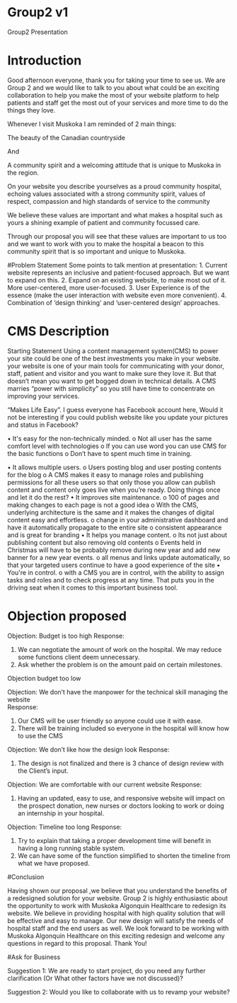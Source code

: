 # Group2 v1
Group2 Presentation

# Introduction

Good afternoon everyone, thank you for taking your time to see us. We are Group 2 and we would like to talk to you about what could be an exciting collaboration to help you make the most of your website platform to help patients and staff get the most out of your services and more time to do the things they love.

Whenever I visit Muskoka I am reminded of 2 main things:

The beauty of the Canadian countryside

And

A community spirit and a welcoming attitude that is unique to Muskoka in the region.

On your website you describe yourselves as a proud community hospital, echoing values associated with a strong community spirit, values of respect, compassion and high standards of service to the community

We believe these values are important and what makes a hospital such as yours a shining example of patient and community focussed care.

Through our proposal you will see that these values are important to us too and we want to work with you to make the hospital a beacon to this community spirit that is so important and unique to Muskoka.  

#Problem Statement
Some points to talk mention at presentation:
	1. Current website represents an inclusive and patient-focused approach. But we want to expand on this.
	2. Expand on an existing website, to make most out of it. More user-centered, more user-focused.
	3. User Experience is of the essence (make the user interaction with website even more convenient).
	4. Combination of ‘design thinking’ and ‘user-centered design’ approaches.
# CMS Description
Starting Statement
Using a content management system(CMS) to power your site could be one of the best investments you make in your website. your website is one of your main tools for communicating with your donor, staff, patient and visitor and you want to make sure they love it. But that doesn’t mean you want to get bogged down in technical details. A CMS marries “power with simplicity” so you still have time to concentrate on improving your services. 

“Makes Life Easy”. I guess everyone has Facebook account here, Would it not be interesting if you could publish website like you update your pictures and status in Facebook?

•	It's easy for the non-technically minded. 
o	Not all user has the same comfort level with technologies
o	If you can use word you can use CMS for the basic functions
o	Don’t have to spent much time in training.
 
•	It allows multiple users. 
o	Users posting blog and user posting contents for the blog
o	A CMS makes it easy to manage roles and publishing permissions for all these users so that only those you allow can publish content and content only goes live when you’re ready.
Doing things once and let it do the rest?
•	It improves site maintenance.
o	100 of pages and making changes to each page is not a good idea
o	With the CMS, underlying architecture is the same and it makes the changes of digital content easy and effortless. 
o	 change in your administrative dashboard and have it automatically propagate to the entire site
o	consistent appearance and is great for branding
•	It helps you manage content.
o	Its not just about publishing content but also removing old contents
o	Events held in Christmas will have to be probably remove during new year and add new banner for a new year events.
o	all menus and links update automatically, so that your targeted users continue to have a good experience of the site
•	You're in control.
o	 with a CMS you are in control, with the ability to assign tasks and roles and to check progress at any time. That puts you in the driving seat when it comes to this important business tool.

# Objection proposed

Objection: Budget is too high
Response:
1.	 We can negotiate the amount of work on the hospital. We may reduce some functions client deem unnecessary.
2.	Ask whether the problem is on the amount paid on certain milestones.

Objection budget too low

Objection: We don’t have the manpower for the technical skill managing the website  
Response:
1.	Our CMS will be user friendly so anyone could use it with ease.
2.	There will be training included so everyone in the hospital will know how to use the CMS

Objection: We don’t like how the design look
Response:
1.	The design is not finalized and there is 3 chance of design review with the Client’s input.
	
Objection: We are comfortable with our current website
Response:
1.	Having an updated, easy to use, and responsive website will impact on the prospect donation, new nurses or doctors looking to work or doing an internship in your hospital.

Objection:  Timeline too long
Response:
1.	Try to explain that taking a proper development time will benefit in having a long running stable system.
2.	We can have some of the function simplified to shorten the timeline from what we have proposed.






#Conclusion


Having shown our proposal ,we believe that you understand the benefits of a redesigned solution for your website. 
Group 2  is highly enthusiastic about the opportunity to work with Muskoka Algonquin Healthcare to redesign its website. We believe in providing hospital with high quality solution that will be effective and easy to manage. Our new design will satisfy the needs of  hospital staff and the end users as well.
We look forward to be working with Muskoka Algonquin Healthcare on this exciting redesign and welcome any questions in regard to this proposal.
					Thank You!

#Ask for Business

Suggestion 1: We are ready to start project, do you need any further clarification (Or What other factors have we not discussed)?


Suggestion 2: Would you like to collaborate with us to revamp your website?



